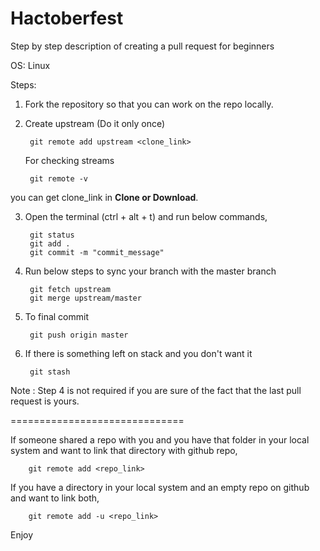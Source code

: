 # Hactoberfest
Step by step description of creating a pull request for beginners

OS: Linux

Steps:

1. Fork the repository so that you can work on the repo locally.

2. Create upstream (Do it only once) 

		git remote add upstream <clone_link>

   For checking streams
	
		git remote -v

you can get clone_link in **Clone or Download**.

3. Open the terminal (ctrl + alt + t) and run below commands, 

		git status 
		git add . 
		git commit -m "commit_message"

4. Run below steps to sync your branch with the master branch

		git fetch upstream
		git merge upstream/master

5. To final commit

		git push origin master

6. If there is something left on stack and you don't want it

		git stash

Note : Step 4 is not required if you are sure of the fact that the last pull request is yours.

==============================

If someone shared a repo with you and you have that folder in your local system and want to link that directory with github repo,

		git remote add <repo_link>
		
If you have a directory in your local system and an empty repo on github and want to link both,

		git remote add -u <repo_link>

Enjoy
